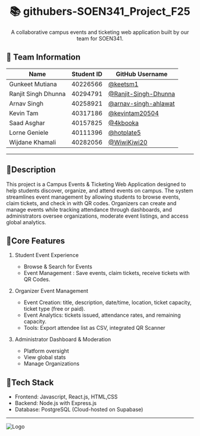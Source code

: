 <h1 align="center">📚 githubers-SOEN341_Project_F25</h1>
<p align="center">
A collaborative campus events and ticketing web application built by our team for SOEN341.
</p>


## 👥 Team Information

| **Name**            | **Student ID** | **GitHub Username** |
|---------------------|----------------|---------------------|
| Gunkeet Mutiana     | 40226566       | [@keetsm1](https://github.com/keetsm1) |
| Ranjit Singh Dhunna | 40294791       | [@Ranjit-Singh-Dhunna](https://github.com/Ranjit-Singh-Dhunna) |
| Arnav Singh         | 40258921       | [@arnav-singh-ahlawat](https://github.com/arnav-singh-ahlawat) |
| Kevin Tam           | 40317186       | [@kevintam20504](https://github.com/kevintam20504) |
| Saad Asghar         | 40157825       | [@4kbooka](https://github.com/4kbooka) |
| Lorne Geniele       | 40111396       | [@hotplate5](https://github.com/hotplate5) |
| Wijdane Khamali     | 40282056       | [@WiwiKiwi20](https://github.com/WiwiKiwi20) |


---

:pushpin:**Description**
---
This project is a Campus Events & Ticketing Web Application designed to help students discover, organize, and attend events on campus. The system streamlines event management by allowing students to browse events, claim tickets, and check in with QR codes. Organizers can create and manage events while tracking attendance through dashboards, and administrators oversee organizations, moderate event listings, and access global analytics.


:pushpin:**Core Features**
---
1. Student Event Experience
   - Browse & Search for Events
   - Event Management : Save events, claim tickets, receive tickets with QR Codes.

2. Organizer Event Management
   - Event Creation: title, description, date/time, location, ticket capacity, ticket type (free or paid).
   - Event Analytics: tickets issued, attendance rates, and remaining capacity.
   - Tools: Export attendee list as CSV, integrated QR Scanner

3. Administrator Dashboard & Moderation
   - Platform oversight
   - View global stats
   - Manage Organizations

:pushpin:**Tech Stack**
---
  - Frontend: Javascript, React.js, HTML,CSS
  - Backend: Node.js with Express.js
  - Database: PostgreSQL (Cloud-hosted on Supabase)
---
![Logo](https://upload.wikimedia.org/wikipedia/fr/9/97/Universit%C3%A9_Concordia_%28logo%29.svg)



